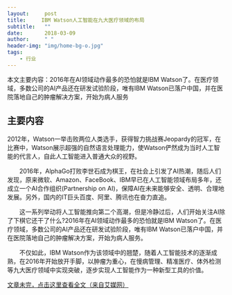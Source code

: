 ```yaml
---
layout:     post
title:     IBM Watson人工智能在九大医疗领域的布局
subtitle:   ""
date:       2018-03-09
author:     " "
header-img: "img/home-bg-o.jpg"
tags:
    - 行业
---
```


本文主要内容：2016年在AI领域动作最多的恐怕就是IBM Watson了。在医疗领域，多数公司的AI产品还在研发试验阶段，唯有IBM Watson已落户中国，并在医院落地自己的肿瘤解决方案，开始为病人服务

<!-- more -->




## 主要内容

2012年，Watson一举击败两位人类选手，获得智力挑战赛Jeopardy的冠军，在比赛中，Watson展示超强的自然语言处理能力，使Watson俨然成为当时人工智能的代言人，自此人工智能进入普通大众的视野。

　　2016年，AlphaGo打败李世石成为棋王，在社会上引发了AI热潮，随后人们发现，原来微软、Amazon、FaceBook、IBM早已在人工智能领域布局多年，还成立一个AI合作组织(Partnership on AI)，保障AI在未来能够安全、透明、合理地发展。另外，国内的IT巨头百度、阿里、腾讯也在奋力直追。

　　这一系列举动将人工智能推向第二个高潮，但是冷静过后，人们开始关注AI除了下棋它还干了什么?2016年在AI领域动作最多的恐怕就是IBM Watson了。在医疗领域，多数公司的AI产品还在研发试验阶段，唯有IBM Watson已落户中国，并在医院落地自己的肿瘤解决方案，开始为病人服务。

　　不仅如此，IBM Watson作为该领域中的翘楚，随着人工智能技术的逐渐成熟，在2016年开始放开手脚，以肿瘤为重心，在慢病管理、精准医疗、体外检测等九大医疗领域中实现突破，逐步实现人工智能作为一种新型工具的价值。

[文章未完，点击这里查看全文（来自艾媒网）](http://www.iimedia.cn/48496.html)